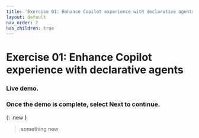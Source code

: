```yaml
---
title: 'Exercise 01: Enhance Copilot experience with declarative agents'
layout: default
nav_order: 2
has_children: true
---
```


# Exercise 01: Enhance Copilot experience with declarative agents

### **Live demo**. 

### Once the demo is complete, select **Next** to continue.  

<!---
### Objectives
- Understand the purpose of a graph connector. 

- Understand where pre-built graph connectors are located and be aware that several of them are available. 

- Extend the M365 data graph and deploy a pre-built Graph connector. 

- Use Copilot to reason across data imported from the Graph connector – Hero prompts against pre-built Graph connector.-->


{: .new }
> something new

